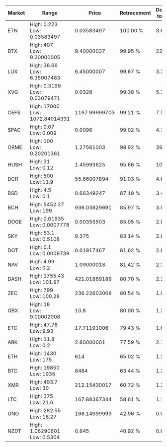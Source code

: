 | Market | Range | Price| Retracement | Doubles to 50% |
| --- | --- | --- | --- | --- |
| ETN | High: 0.223<br />Low: 0.03583497 | 0.03583497 | 100.00 % | 3.61 |
| BTX | High: 407<br />Low: 9.20000005 | 9.40000037 | 99.95 % | 22.14 |
| LUX | High: 36.66<br />Low: 6.35007483 | 6.45000007 | 99.67 % | 3.33 |
| XVG | High: 0.3199<br />Low: 0.03079471 | 0.0326 | 99.38 % | 5.38 |
| CEFS | High: 17000<br />Low: 1072.84014331 | 1197.99999703 | 99.21 % | 7.54 |
| $PAC | High: 0.07<br />Low: 0.009 | 0.0096 | 99.02 % | 4.11 |
| ORME | High: 100<br />Low: 0.20201361 | 1.27561003 | 98.92 % | 39.28 |
| HUSH | High: 31<br />Low: 0.12 | 1.45993625 | 95.66 % | 10.66 |
| DCR | High: 500<br />Low: 11.9 | 55.66007894 | 91.03 % | 4.60 |
| BSD | High: 4.5<br />Low: 0.1 | 0.66349247 | 87.19 % | 3.47 |
| BCH | High: 5452.27<br />Low: 199 | 936.03829691 | 85.97 % | 3.02 |
| DOGE | High: 0.01935<br />Low: 0.0007778 | 0.00355503 | 85.05 % | 2.83 |
| SKY | High: 53.1<br />Low: 0.5108 | 9.375 | 83.14 % | 2.86 |
| DOT | High: 0.1<br />Low: 0.0009739 | 0.01917467 | 81.62 % | 2.63 |
| NAV | High: 4.99<br />Low: 0.2 | 1.09000018 | 81.42 % | 2.38 |
| DASH | High: 1755.43<br />Low: 101.97 | 421.01869189 | 80.70 % | 2.21 |
| ZEC | High: 799<br />Low: 100.28 | 236.22603008 | 80.54 % | 1.90 |
| GBX | High: 18<br />Low: 9.00002008 | 10.8 | 80.00 % | 1.25 |
| ETC | High: 47.76<br />Low: 9.93 | 17.71191006 | 79.43 % | 1.63 |
| ARK | High: 11.8<br />Low: 0.2 | 2.80000001 | 77.59 % | 2.14 |
| ETH | High: 1430<br />Low: 175 | 614 | 65.02 % | 1.31 |
| BTC | High: 19850<br />Low: 1935 | 8484 | 63.44 % | 1.28 |
| XMR | High: 493.7<br />Low: 30 | 212.15430017 | 60.72 % | 1.23 |
| LTC | High: 375<br />Low: 21.6 | 167.88367344 | 58.61 % | 1.18 |
| UNO | High: 282.55<br />Low: 16.27 | 168.14999999 | 42.96 % | 0.00 |
| NZDT | High: 1.06290601<br />Low: 0.5304 | 0.845 | 40.92 % | 0.00 |
